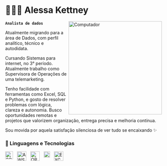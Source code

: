 # 👩🏻‍💻 Alessa Kettney

<img src="https://github.com/julianazanelatto/image_data_science/blob/main/data_science.png" min-width="300px" max-width="300px" width="300px" align="right" alt="Computador">

<p align="left">

**`Analista de dados`**

Atualmente migrando para a área de Dados, com perfil analítico, técnico e autodidata.

Cursando Sistemas para internet, no 3° período.
Atualmente trabalho como Supervisora de Operações de uma telemarketing.

Tenho facilidade com ferramentas como Excel, SQL e Python, e gosto de resolver problemas com lógica, clareza e autonomia.
Busco oportunidades remotas e projetos que valorizem organização, entrega precisa e melhoria contínua.

Sou movida por aquela satisfação silenciosa de ver tudo se encaixando ✨
### 🤖 Linguagens e Tecnologias

<img 
    align="left" 
    alt="SQL"
    title="SQL" 
    width="25px" 
    style="padding-right: 10px;" 
    src="https://cdn.jsdelivr.net/gh/devicons/devicon@latest/icons/sqldeveloper/sqldeveloper-original.svg"        
/>
<img 
    align="left" 
    alt="AWS" 
    title="AWS"
    width="30px" 
    style="padding-right: 10px;" 
    src="https://cdn.jsdelivr.net/gh/devicons/devicon@latest/icons/amazonwebservices/amazonwebservices-original-wordmark.svg"
/>
<img 
    align="left" 
    alt="ORACLE" 
    title="ORACLE"
    width="30px" 
    style="padding-right: 10px;" 
    src="https://cdn.jsdelivr.net/gh/devicons/devicon@latest/icons/oracle/oracle-original.svg"
/>
<img 
    align="left" 
    alt="POWER BI"
    title="POWER BI" 
    width="20px" 
    style="padding-right: 10px;" 
    src="https://static-00.iconduck.com/assets.00/power-bi-icon-1536x2048-0xah5g2o.png" 
/>
<img 
    align="left" 
    alt="EXCEL"
    title="EXCEL" 
    width="30px" 
    style="padding-right: 10px;" 
    src="https://logosdown.com/wp-content/uploads/2023/08/excel-logo-0-2048x2048-1-1536x1536.png" 
/>
<br/>
<br/>



